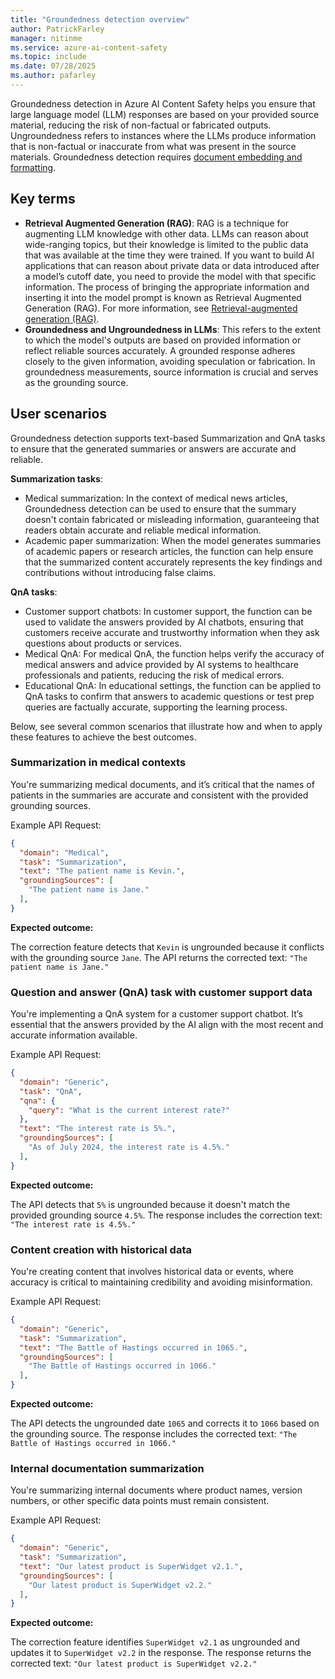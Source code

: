 ```yaml
---
title: "Groundedness detection overview"
author: PatrickFarley
manager: nitinme
ms.service: azure-ai-content-safety
ms.topic: include
ms.date: 07/28/2025
ms.author: pafarley
---
```



Groundedness detection in Azure AI Content Safety helps you ensure that large language model (LLM) responses are based on your provided source material, reducing the risk of non-factual or fabricated outputs. Ungroundedness refers to instances where the LLMs produce information that is non-factual or inaccurate from what was present in the source materials. Groundedness detection requires [document embedding and formatting](/azure/ai-foundry/openai/concepts/content-filter-document-embedding#embedding-documents-in-your-prompt). 

## Key terms

- **Retrieval Augmented Generation (RAG)**: RAG is a technique for augmenting LLM knowledge with other data. LLMs can reason about wide-ranging topics, but their knowledge is limited to the public data that was available at the time they were trained. If you want to build AI applications that can reason about private data or data introduced after a model’s cutoff date, you need to provide the model with that specific information. The process of bringing the appropriate information and inserting it into the model prompt is known as Retrieval Augmented Generation (RAG). For more information, see [Retrieval-augmented generation (RAG)](https://python.langchain.com/docs/tutorials/rag/).
- **Groundedness and Ungroundedness in LLMs**: This refers to the extent to which the model's outputs are based on provided information or reflect reliable sources accurately. A grounded response adheres closely to the given information, avoiding speculation or fabrication. In groundedness measurements, source information is crucial and serves as the grounding source.


## User scenarios

Groundedness detection supports text-based Summarization and QnA tasks to ensure that the generated summaries or answers are accurate and reliable.

**Summarization tasks**:
- Medical summarization: In the context of medical news articles, Groundedness detection can be used to ensure that the summary doesn't contain fabricated or misleading information, guaranteeing that readers obtain accurate and reliable medical information.
- Academic paper summarization: When the model generates summaries of academic papers or research articles, the function can help ensure that the summarized content accurately represents the key findings and contributions without introducing false claims.

**QnA tasks**:
- Customer support chatbots: In customer support, the function can be used to validate the answers provided by AI chatbots, ensuring that customers receive accurate and trustworthy information when they ask questions about products or services.
- Medical QnA: For medical QnA, the function helps verify the accuracy of medical answers and advice provided by AI systems to healthcare professionals and patients, reducing the risk of medical errors.
- Educational QnA: In educational settings, the function can be applied to QnA tasks to confirm that answers to academic questions or test prep queries are factually accurate, supporting the learning process.


Below, see several common scenarios that illustrate how and when to apply these features to achieve the best outcomes.

### Summarization in medical contexts

You're summarizing medical documents, and it’s critical that the names of patients in the summaries are accurate and consistent with the provided grounding sources.

Example API Request:

```json
{
  "domain": "Medical",
  "task": "Summarization",
  "text": "The patient name is Kevin.",
  "groundingSources": [
    "The patient name is Jane."
  ],
}
```

**Expected outcome:**

The correction feature detects that `Kevin` is ungrounded because it conflicts with the grounding source `Jane`. The API returns the corrected text: `"The patient name is Jane."`

### Question and answer (QnA) task with customer support data

You're implementing a QnA system for a customer support chatbot. It’s essential that the answers provided by the AI align with the most recent and accurate information available.

Example API Request:

```json
{
  "domain": "Generic",
  "task": "QnA",
  "qna": {
    "query": "What is the current interest rate?"
  },
  "text": "The interest rate is 5%.",
  "groundingSources": [
    "As of July 2024, the interest rate is 4.5%."
  ],
}
```
**Expected outcome:**

The API detects that `5%` is ungrounded because it doesn't match the provided grounding source `4.5%`. The response includes the correction text: `"The interest rate is 4.5%."`


### Content creation with historical data

You're creating content that involves historical data or events, where accuracy is critical to maintaining credibility and avoiding misinformation.

Example API Request:

```json
{
  "domain": "Generic",
  "task": "Summarization",
  "text": "The Battle of Hastings occurred in 1065.",
  "groundingSources": [
    "The Battle of Hastings occurred in 1066."
  ],
}
```
**Expected outcome:**

The API detects the ungrounded date `1065` and corrects it to `1066` based on the grounding source. The response includes the corrected text: `"The Battle of Hastings occurred in 1066."`


### Internal documentation summarization

You're summarizing internal documents where product names, version numbers, or other specific data points must remain consistent.

Example API Request:

```json
{
  "domain": "Generic",
  "task": "Summarization",
  "text": "Our latest product is SuperWidget v2.1.",
  "groundingSources": [
    "Our latest product is SuperWidget v2.2."
  ],
}
```

**Expected outcome:**

The correction feature identifies `SuperWidget v2.1` as ungrounded and updates it to `SuperWidget v2.2` in the response. The response returns the corrected text: `"Our latest product is SuperWidget v2.2."`